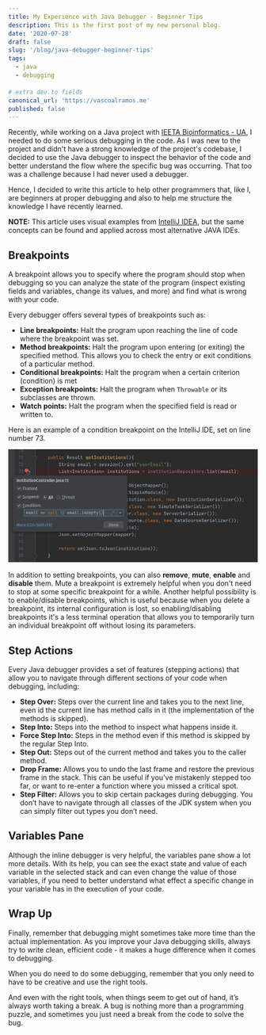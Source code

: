 ```yaml
---
title: My Experience with Java Debugger - Beginner Tips
description: This is the first post of my new personal blog.
date: '2020-07-28'
draft: false
slug: '/blog/java-debugger-beginner-tips'
tags:
  - java
  - debugging

# extra dev.to fields
canonical_url: 'https://vascoalramos.me'
published: false
---
```


Recently, while working on a Java project with [IEETA Bioinformatics - UA](http://bioinformatics.ua.pt), I needed to do some serious debugging in the code. As I was new to the project and didn't have a strong knowledge of the project's codebase, I decided to use the Java debugger to inspect the behavior of the code and better understand the flow where the specific bug was occurring. That too was a challenge because I had never used a debugger.

Hence, I decided to write this article to help other programmers that, like I, are beginners at proper debugging and also to help me structure the knowledge I have recently learned.

**NOTE:** This article uses visual examples from [IntelliJ IDEA](https://www.jetbrains.com/idea), but the same concepts can be found and applied across most alternative JAVA IDEs.

## Breakpoints

A breakpoint allows you to specify where the program should stop when debugging so you can analyze the state of the program (inspect existing fields and variables, change its values, and more) and find what is wrong with your code.

Every debugger offers several types of breakpoints such as:

- **Line breakpoints:** Halt the program upon reaching the line of code where the breakpoint was set.
- **Method breakpoints:** Halt the program upon entering (or exiting) the specified method. This allows you to check the entry or exit conditions of a particular method.
- **Conditional breakpoints:** Halt the program when a certain criterion (condition) is met
- **Exception breakpoints:** Halt the program when `Throwable` or its subclasses are thrown.
- **Watch points:** Halt the program when the specified field is read or written to.

Here is an example of a condition breakpoint on the IntelliJ IDE, set on line number 73.

![Conditional Breakpoint](./conditional-breakpoint.png)

In addition to setting breakpoints, you can also **remove**, **mute**, **enable** and **disable** them. Mute a breakpoint is extremely helpful when you don't need to stop at some specific breakpoint for a while. Another helpful possibility is to enable/disable breakpoints, which is useful because when you delete a breakpoint, its internal configuration is lost, so enabling/disabling breakpoints it's a less terminal operation that allows you to temporarily turn an individual breakpoint off without losing its parameters.

## Step Actions

Every Java debugger provides a set of features (stepping actions) that allow you to navigate through different sections of your code when debugging, including:

- **Step Over:** Steps over the current line and takes you to the next line, even id the current line has method calls in it (the implementation of the methods is skipped).
- **Step Into:** Steps into the method to inspect what happens inside it.
- **Force Step Into:** Steps in the method even if this method is skipped by the regular Step Into.
- **Step Out:** Steps out of the current method and takes you to the caller method.
- **Drop Frame:** Allows you to undo the last frame and restore the previous frame in the stack. This can be useful if you've mistakenly stepped too far, or want to re-enter a function where you missed a critical spot.
- **Step Filter:** Allows you to skip certain packages during debugging. You don’t have to navigate through all classes of the JDK system when you can simply filter out types you don’t need.

## Variables Pane

Although the inline debugger is very helpful, the variables pane show a lot more details. With its help, you can see the exact state and value of each variable in the selected stack and can even change the value of those variables, if you need to better understand what effect a specific change in your variable has in the execution of your code.

## Wrap Up

Finally, remember that debugging might sometimes take more time than the actual implementation. As you improve your Java debugging skills, always try to write clean, efficient code - it makes a huge difference when it comes to debugging.

When you do need to do some debugging, remember that you only need to have to be creative and use the right tools.

And even with the right tools, when things seem to get out of hand, it’s always worth taking a break. A bug is nothing more than a programming puzzle, and sometimes you just need a break from the code to solve the bug.
